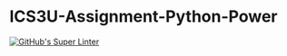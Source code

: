 # ICS3U-Assignment-Python-Power

[![GitHub's Super Linter](https://github.com/haokai-li/ICS3U-Assignment5-Python-Power/workflows/GitHub's%20Super%20Linter/badge.svg)](https://github.com/haokai-li/ICS3U-Assignment5-Python-Power/actions)
